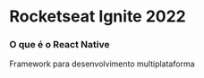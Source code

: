 # Rocketseat Ignite 2022

### O que é o React Native

Framework para desenvolvimento multiplataforma


